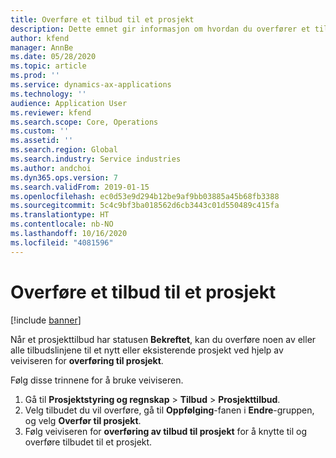 ```yaml
---
title: Overføre et tilbud til et prosjekt
description: Dette emnet gir informasjon om hvordan du overfører et tilbud til et nytt eller eksisterende prosjekt.
author: kfend
manager: AnnBe
ms.date: 05/28/2020
ms.topic: article
ms.prod: ''
ms.service: dynamics-ax-applications
ms.technology: ''
audience: Application User
ms.reviewer: kfend
ms.search.scope: Core, Operations
ms.custom: ''
ms.assetid: ''
ms.search.region: Global
ms.search.industry: Service industries
ms.author: andchoi
ms.dyn365.ops.version: 7
ms.search.validFrom: 2019-01-15
ms.openlocfilehash: ec0d53e9d294b12be9af9bb03885a45b68fb3388
ms.sourcegitcommit: 5c4c9bf3ba018562d6cb3443c01d550489c415fa
ms.translationtype: HT
ms.contentlocale: nb-NO
ms.lasthandoff: 10/16/2020
ms.locfileid: "4081596"
---
```

# <a name="transfer-a-quotation-to-a-project"></a>Overføre et tilbud til et prosjekt

[!include [banner](../includes/banner.md)]

Når et prosjekttilbud har statusen **Bekreftet**, kan du overføre noen av eller alle tilbudslinjene til et nytt eller eksisterende prosjekt ved hjelp av veiviseren for **overføring til prosjekt**. 

Følg disse trinnene for å bruke veiviseren.

1. Gå til **Prosjektstyring og regnskap** > **Tilbud** > **Prosjekttilbud**.
2. Velg tilbudet du vil overføre, gå til **Oppfølging**-fanen i **Endre**-gruppen, og velg **Overfør til prosjekt**.
3. Følg veiviseren for **overføring av tilbud til prosjekt** for å knytte til og overføre tilbudet til et prosjekt.
